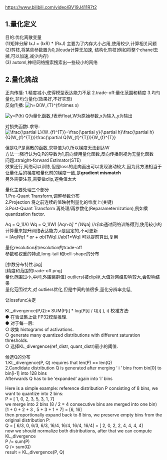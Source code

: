 https://www.bilibili.com/video/BV19J411R7t2   

## 1.量化定义 ##  
目的:优化离散变量  
(1)矩阵分解  IxJ = (IxR) * (RxJ)  主要为了内存大小占用,使用较少,计算相关问题  
(2)剪枝,将某些参数置为0,对cuda计算无加速, 结构化剪枝(例如将整个chanel去掉,可以加速,减少内存)  
(3) automl,神经网络搜索搜索出一些较小的网络  


## 2.量化挑战 ##  
正向传播:
1.精度减小,使得模型表达能力不足
2.trade-off:量化范围和精度
3.均匀量化,非均匀量化(效果好,不好实现)  
反向传播:
<img src="https://latex.codecogs.com/gif.latex?h=Q(W_{T}^{f}\times&space;x)" title="h=Q(W_{T}^{f}\times x)" />

<img src="https://latex.codecogs.com/gif.latex?y=P(h)" title="y=P(h)" />
Q为量化函数,f表示float,W为原始参数,x为输入,y为输出

对损失函数L求导:
<img src="https://latex.codecogs.com/gif.latex?\frac{\partial&space;L}{W_{f}^{T}}=\frac{\partial&space;y}{\partial&space;h}\frac{\partial&space;h}{Q(W_{f}^{T})}\frac{\partial&space;Q(W_{f}^{T})}{W_{f}^{T}}" title="\frac{\partial L}{W_{f}^{T}}=\frac{\partial y}{\partial h}\frac{\partial h}{Q(W_{f}^{T})}\frac{\partial Q(W_{f}^{T})}{W_{f}^{T}}" />

但是Q,P是离散的函数,求导值为0,所以梯度无法到达W   
方法一:强行认为Q,P的导数为1,前向使用量化函数,反向传播则视为无量化函数  
问题:straight-forward Estimator(STE)  
效果还行,网络可以训练,但是loss的走向画出可以发现波动较大,因为此方法相当于让量化后的梯度和量化前的梯度一致,是**gradient mismatch**  
另外需要注意,需要做clip,避免值太大  

量化主要处理三个部分   
1.Pre-Quant Transform,调整参数分布  
2.Projection 将之前连续的值映射到量化的维度上(关键)    
3.Post-Quant Transform 再处理/再参数化(Reparameterrization),例如乘quantization factor.  
   
   Aq = Q_1(A)
   Wq = Q_1(W)
   [Aq*r+b] * [Wq*a] //r和b通过网络训练得到,使用较小的计算量来提升网络表达能力,a是固定的,不可更新  
   = [Aq*Wq] * ar + ab[1*Wq]  //ab[1*Wq]  可以提前算出,复用  
   
   
     
量化resolution和resolution的trade-off   
参数和权重的特点,long-tail 和bell-shape的分布  

[参数分布特性.jpg]   
[精度和范围的trade-off.png]  
量化范围过小,中间,外围离群值( outliers)被clip掉,大值对网络影响较大,会影响结果   
量化范围过大,对 outliers优化,但是中间的值很多,量化分辨率变低,   

让lossfunc决定  



 






 KL_divergence(P,Q):= SUM(P[i] * log(P[i] / Q[i] ), i)
校准方法:  
● 在验证集上做 FP32模型推理.  
● 对于每一层:  
○ 收集 histograms of activations.  
○ generate many quantized distributions with different saturation thresholds.  
○ 选择KL_divergence(ref_distr, quant_distr)最小的阈值.  

候选Q的分布  
1.KL_divergence(P, Q) requires that len(P) == len(Q)   
2.Candidate distribution Q is generated after merging ‘ i ’ bins from bin[0] to bin[i-1] into 128 bins  
Afterwards Q has to be ‘expanded’ again into ‘i’ bins  

Here is a simple example: reference distribution P consisting of 8 bins, we want to quantize into 2 bins:  
P = [ 1, 0, 2, 3, 5, 3, 1, 7]  
we merge into 2 bins (8 / 2 = 4 consecutive bins are merged into one bin)  
[1 + 0 + 2 + 3 , 5 + 3 + 1 + 7] = [6, 16]  
then proportionally expand back to 8 bins, we preserve empty bins from the original distribution P:  
Q = [ 6/3, 0, 6/3, 6/3, 16/4, 16/4, 16/4, 16/4] = [ 2, 0, 2, 2, 4, 4, 4, 4]  
now we should normalize both distributions, after that we can compute KL_divergence  
P /= sum(P)  
Q /= sum(Q)  
result = KL_divergence(P, Q)  
